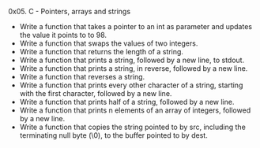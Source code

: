0x05. C - Pointers, arrays and strings
- Write a function that takes a pointer to an int as parameter and updates the value it points to to 98.
- Write a function that swaps the values of two integers.
- Write a function that returns the length of a string.
- Write a function that prints a string, followed by a new line, to stdout.
- Write a function that prints a string, in reverse, followed by a new line.
- Write a function that reverses a string.
- Write a function that prints every other character of a string, starting with the first character, followed by a new line.
- Write a function that prints half of a string, followed by a new line.
- Write a function that prints n elements of an array of integers, followed by a new line.
- Write a function that copies the string pointed to by src, including the terminating null byte (\0), to the buffer pointed to by dest.

